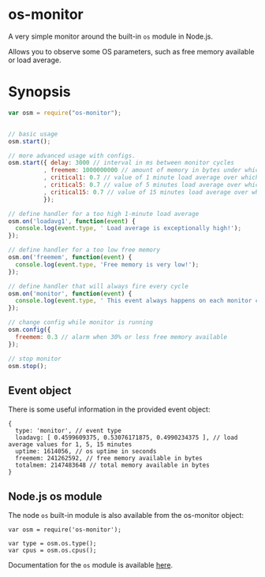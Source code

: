 # os-monitor

A very simple monitor around the built-in `os` module in Node.js.

Allows you to observe some OS parameters, such as free memory available or load average.


# Synopsis

```javascript
var osm = require("os-monitor");


// basic usage
osm.start();

// more advanced usage with configs.
osm.start({ delay: 3000 // interval in ms between monitor cycles
          , freemem: 1000000000 // amount of memory in bytes under which event 'freemem' is triggered (can also be a percentage of total mem)
          , critical1: 0.7 // value of 1 minute load average over which event 'loadavg1' is triggered
          , critical5: 0.7 // value of 5 minutes load average over which event 'loadavg5' is triggered
          , critical15: 0.7 // value of 15 minutes load average over which event 'loadavg15' is triggered
          });

// define handler for a too high 1-minute load average
osm.on('loadavg1', function(event) {
  console.log(event.type, ' Load average is exceptionally high!');
});

// define handler for a too low free memory
osm.on('freemem', function(event) {
  console.log(event.type, 'Free memory is very low!');
});

// define handler that will always fire every cycle
osm.on('monitor', function(event) {
  console.log(event.type, ' This event always happens on each monitor cycle!');
});

// change config while monitor is running
osm.config({
  freemem: 0.3 // alarm when 30% or less free memory available
});

// stop monitor
osm.stop();


```

## Event object

There is some useful information in the provided event object:

```
{
  type: 'monitor', // event type
  loadavg: [ 0.4599609375, 0.53076171875, 0.4990234375 ], // load average values for 1, 5, 15 minutes
  uptime: 1614056, // os uptime in seconds
  freemem: 241262592, // free memory available in bytes
  totalmem: 2147483648 // total memory available in bytes
}
```

## Node.js os module

The node `os` built-in module is also available from the os-monitor object:

```
var osm = require('os-monitor');

var type = osm.os.type();
var cpus = osm.os.cpus();
```

Documentation for the `os` module is available [here](http://nodejs.org/api/os.html).
